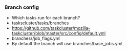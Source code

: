 ### Branch config

* Which tasks run for each branch?
* <a>taskscluster/tasks/branches</a>
* https://github.com/taskcluster/mozilla-taskcluster/blob/master/src/config/default.yml
* <a>branches/<branch-name>/job_flags.yml</a>
* By default the branch will use <a>branches/base_jobs.yml</a>


